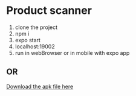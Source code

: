 # Product scanner

1. clone the project
2. npm i
3. expo start
4. localhost:19002
5. run in webBrowser or in mobile with expo app

## OR

[Download the apk file here](https://drive.google.com/file/d/1dxSM179CCZJzF4Xiow8Nwo9u_g8wexwV/view?usp=sharing)

